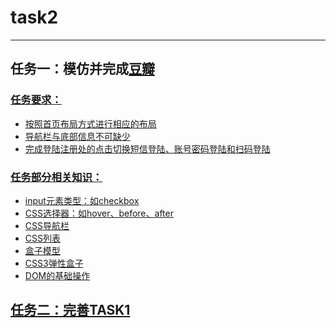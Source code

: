 # task2

***

## 任务一：模仿并完成<u>[豆瓣][豆瓣网址]
  [豆瓣网址]:https://www.douban.com/</u>该整站网站的首页

### 任务要求：

* 按照首页布局方式进行相应的布局
* 导航栏与底部信息不可缺少
* 完成登陆注册处的点击切换短信登陆、账号密码登陆和扫码登陆

### 任务部分相关知识：

* input元素类型：如checkbox
* CSS选择器：如hover、before、after
* CSS导航栏
* CSS列表
* 盒子模型
* CSS3弹性盒子
* DOM的基础操作


## 任务二：完善TASK1










